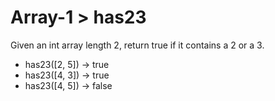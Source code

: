 # Array-1 > has23

Given an int array length 2, return true if it contains a 2 or a 3.

- has23([2, 5]) → true
- has23([4, 3]) → true
- has23([4, 5]) → false